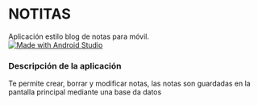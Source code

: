 # NOTITAS
Aplicación estilo blog de notas para móvil.</br>
[![Made with Android Studio](https://img.shields.io/badge/Made%20with-Android%20Studio-3ddc84.svg?style=plastic&logo=android-studio&logoColor=white)](https://developer.android.com/studio)

### Descripción de la aplicación
Te permite crear, borrar y modificar notas, las notas son guardadas en la pantalla principal mediante una base da datos

